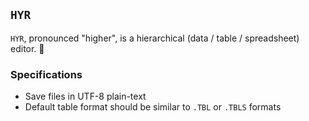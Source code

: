 

## `HYR`
`HYR`, pronounced "higher", is a hierarchical (data / table / spreadsheet) editor. :bear:

### Specifications
- Save files in UTF-8 plain-text
- Default table format should be similar to `.TBL` or `.TBLS` formats

